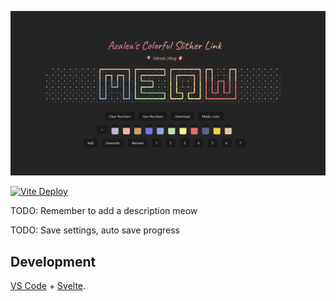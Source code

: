![](./public/meta2.png)


[![Vite Deploy](https://github.com/hykilpikonna/colorful-link/actions/workflows/vite.yml/badge.svg)](https://slither.hydev.org/)

TODO: Remember to add a description meow

TODO: Save settings, auto save progress

## Development

[VS Code](https://code.visualstudio.com/) + [Svelte](https://marketplace.visualstudio.com/items?itemName=svelte.svelte-vscode).
